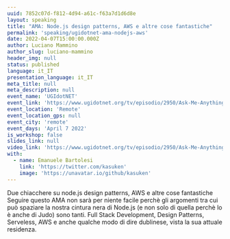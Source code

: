 ```yaml
---
uuid: 7852c07d-f812-4d94-a61c-f63a7d1d6d8e
layout: speaking
title: "AMA: Node.js design patterns, AWS e altre cose fantastiche"
permalink: 'speaking/ugidotnet-ama-nodejs-aws'
date: 2022-04-07T15:00:00.000Z
author: Luciano Mammino
author_slug: luciano-mammino
header_img: null
status: published
language: it_IT
presentation_language: it_IT
meta_title: null
meta_description: null
event_name: 'UGIdotNET'
event_link: 'https://www.ugidotnet.org/tv/episodio/2950/Ask-Me-Anything/Node-js-design-patterns-AWS-e-altre-cose-fantastiche'
event_location: 'Remote'
event_location_gps: null
event_city: 'remote'
event_days: 'April 7 2022'
is_workshop: false
slides_link: null
video_link: 'https://www.ugidotnet.org/tv/episodio/2950/Ask-Me-Anything/Node-js-design-patterns-AWS-e-altre-cose-fantastiche'
with:
  - name: Emanuele Bartolesi
    link: 'https://twitter.com/kasuken'
    image: 'https://unavatar.io/github/kasuken'
---
```


Due chiacchere su node.js design patterns, AWS e altre cose fantastiche Seguire questo AMA non sarà per niente facile perchè gli argomenti tra cui può spaziare la nostra cintura nera di Node.js (e non solo di quella perchè lo è anche di Judo) sono tanti. Full Stack Development, Design Patterns, Serveless, AWS e anche qualche modo di dire dublinese, vista la sua attuale residenza.